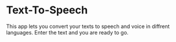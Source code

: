 # Text-To-Speech
This app lets you convert your texts to speech and voice in diffrent languages.
Enter the text and you are ready to go.
